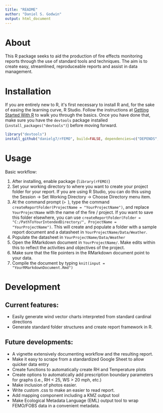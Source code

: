 ```yaml
---
title: "README"
author: "Daniel S. Godwin"
output: html_document
---
```


# About

This R package seeks to aid the production of fire effects monitoring reports through the use of standard tools and techniques. The aim is to create easy, streamlined, reproduceable reports and assist in data management.

# Installation

If you are entirely new to R, it's first necessary to install R and, for the sake of easing the learning curve, R Studio. Follow the instructions at [Getting Started With R](http://scs.math.yorku.ca/index.php/R:_Getting_started_with_R) to walk you through the basics. Once you have done that, make sure you have the `devtools` package installed (`install_packages("devtools")`) before moving forward.


```r
library("devtools")
install_github("danielg7/rFEMO", build=FALSE, dependencies=c("DEPENDS", "IMPORTS"))
```

# Usage

Basic workflow:

1. After installing, enable package (`library(rFEMO)`)
2. Set your working directory to where you want to create your project folder for your report. If you are using R Studio, you can do this using the Session -> Set Working Directory -> Choose Directory menu item. 
3. At the command prompt (`> `), type the command `createReportFolder(ProjectName = "YourProjectName")`, and replace `YourProjectName` with the name of the fire / project. If you want to save this folder elsewhere, you can use `createReportFolder(Folder = "C:/PathToYourIntendedDirectory/", ProjectName = "YourProjectName")`. This will create and populate a folder with a sample report document and a datasheet in `YourProjectName/Data/Weather`.
4. Populate the datasheet in `YourProjectName/Data/Weather`
5. Open the RMarkdown document in `YourProjectName/`. Make edits within this to reflect the activities and objectives of the project.
6. Make sure that the file pointers in the RMarkdown document point to your data.
7. Compile the document by typing `knit(input = "YourRMarkdownDocument.Rmd")`

# Development

## Current features:
* Easily generate wind vector charts interpreted from standard cardinal directions
* Generate standard folder structures and create report framework in R.

## Future developments:
* A vignette extensively documenting workflow and the resulting report.
* Make it easy to scrape from a standardized Google Sheet to allow quicker data entry
* Create functions to automatically create RH and Temperature plots
* Create options to automatically add prescription boundary parameters for graphs (i.e., RH < 25, WS > 20 mph, etc.)
* Make inclusion of photos easier.
* Write custom .css to make an easier to read report.
* Add mapping component including a KMZ output tool
* Make Ecological Metadata Language (EML) output tool to wrap FEMO/FOBS data in a convenient metadata.

